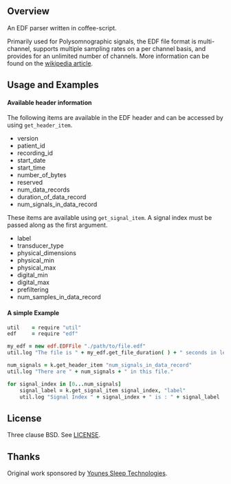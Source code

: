 ## Overview

An EDF parser written in coffee-script.

Primarily used for Polysomnographic signals, the EDF file format is multi-channel, supports multiple sampling rates on a per channel basis, and provides for an unlimited number of channels. More information can be found on the [wikipedia article](http://en.wikipedia.org/wiki/European_Data_Format).

## Usage and Examples

#### Available header information

The following items are available in the EDF header and can be accessed by using ``get_header_item``.
 * version
 * patient_id
 * recording_id
 * start_date
 * start_time
 * number_of_bytes
 * reserved
 * num_data_records
 * duration_of_data_record
 * num_signals_in_data_record
 
These items are available using ``get_signal_item``. A signal index must be passed along as the first argument.
 * label
 * transducer_type
 * physical_dimensions
 * physical_min
 * physical_max
 * digital_min
 * digital_max
 * prefiltering
 * num_samples_in_data_record

#### A simple Example
```CoffeeScript
util	= require "util"
edf		= require "edf"

my_edf = new edf.EDFFile "./path/to/file.edf"
util.log "The file is " + my_edf.get_file_duration( ) + " seconds in length."

num_signals = k.get_header_item "num_signals_in_data_record"
util.log "There are " + num_signals + " in this file."

for signal_index in [0...num_signals]
	signal_label = k.get_signal_item signal_index, "label"
	util.log "Signal Index " + signal_index + " is : " + signal_label
```

## License
Three clause BSD. See [LICENSE](LICENSE).

## Thanks
Original work sponsored by [Younes Sleep Technologies](http://younessleeptechnologies.com/).
